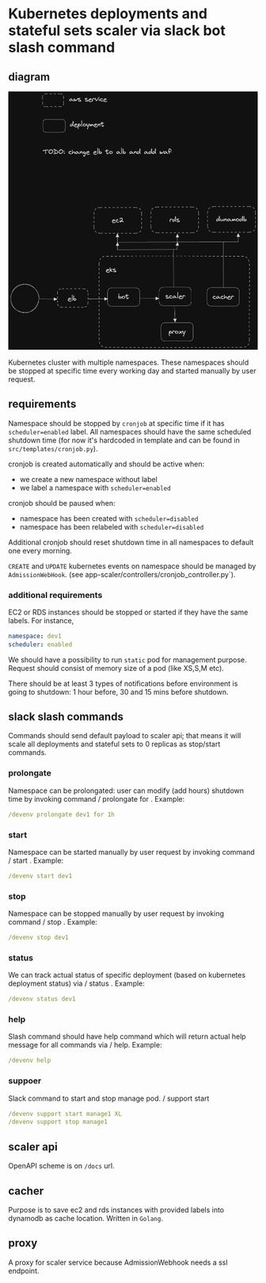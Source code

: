 # Kubernetes deployments and stateful sets scaler via slack bot slash command

## diagram

![diagram](docs/diagram.png)


Kubernetes cluster with multiple namespaces. These namespaces should be stopped at specific time every working day and started manually by user request.

## requirements

Namespace should be stopped by `cronjob` at specific time if it has `scheduler=enabled` label. All namespaces should have the same scheduled shutdown time (for now it's hardcoded in template and can be found in `src/templates/cronjob.py`).

cronjob is created automatically and should be active when:
* we create a new namespace without label
* we label a namespace with `scheduler=enabled`

cronjob should be paused when:
* namespace has been created with `scheduler=disabled`
* namespace has been relabeled with `scheduler=disabled`

Additional cronjob should reset shutdown time in all namespaces to default one every morning.

`CREATE` and `UPDATE` kubernetes events on namespace should be managed by `AdmissionWebHook`. (see app-scaler/controllers/cronjob_controller.py`).

### additional requirements

EC2 or RDS instances should be stopped or started if they have the same labels. For instance,

```yaml
namespace: dev1
scheduler: enabled
```

We should have a possibility to run `static` pod for management purpose. Request should consist of memory size of a pod (like XS,S,M etc).

There should be at least 3 types of notifications before environment is going to shutdown: 1 hour before, 30 and 15 mins before shutdown.


## slack slash commands

Commands should send default payload to scaler api; that means it will scale all deployments and stateful sets to 0 replicas as stop/start commands.

### prolongate

Namespace can be prolongated: user can modify (add hours) shutdown time by invoking command /<slash-command> prolongate <namespace> for <hours>. Example:

```yaml
/devenv prolongate dev1 for 1h
```

### start

Namespace can be started manually by user request by invoking command /<slash-command> start <namespace>. Example:

```yaml
/devenv start dev1
```

### stop

Namespace can be stopped manually by user request by invoking command /<slash-command> stop <namespace>. Example:

```yaml
/devenv stop dev1
```

### status

We can track actual status of specific deployment (based on kubernetes deployment status) via /<slash-command> status <namespace>. Example:

```yaml
/devenv status dev1
```

### help

Slash command should have help command which will return actual help message for all commands via /<slash-command> help. Example:

```yaml
/devenv help
```

### suppoer

Slack command to start and stop manage pod. /<slash-command> support start <name> <size>

```yaml
/devenv support start manage1 XL
/devenv support stop manage1
```


## scaler api

OpenAPI scheme is on `/docs` url.

## cacher

Purpose is to save ec2 and rds instances with provided labels into dynamodb as cache location. Written in `Golang`.

## proxy

A proxy for scaler service because AdmissionWebhook needs a ssl endpoint.


